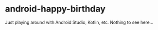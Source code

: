 # android-happy-birthday
Just playing around with Android Studio, Kotlin, etc.
Nothing to see here...
